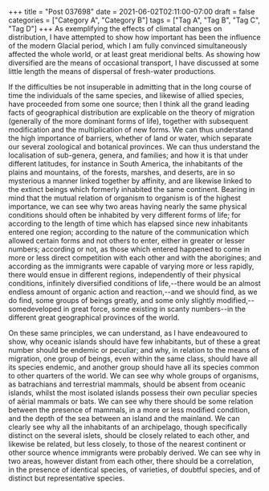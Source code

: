 +++
title = "Post 037698"
date = 2021-06-02T02:11:00-07:00
draft = false
categories = ["Category A", "Category B"]
tags = ["Tag A", "Tag B", "Tag C", "Tag D"]
+++
As exemplifying the effects of climatal changes on distribution, I have attempted to show how important has been the influence of the modern Glacial period, which I am fully convinced simultaneously affected the whole world, or at least great meridional belts. As showing how diversified are the means of occasional transport, I have discussed at some little length the means of dispersal of fresh-water productions.

If the difficulties be not insuperable in admitting that in the long course of time the individuals of the same species, and likewise of allied species, have proceeded from some one source; then I think all the grand leading facts of geographical distribution are explicable on the theory of migration (generally of the more dominant forms of life), together with subsequent modification and the multiplication of new forms. We can thus understand the high importance of barriers, whether of land or water, which separate our several zoological and botanical provinces. We can thus understand the localisation of sub-genera, genera, and families; and how it is that under different latitudes, for instance in South America, the inhabitants of the plains and mountains, of the forests, marshes, and deserts, are in so mysterious a manner linked together by affinity, and are likewise linked to the extinct beings which formerly inhabited the same continent. Bearing in mind that the mutual relation of organism to organism is of the highest importance, we can see why two areas having nearly the same physical conditions should often be inhabited by very different forms of life; for according to the length of time which has elapsed since new inhabitants entered one region; according to the nature of the communication which allowed certain forms and not others to enter, either in greater or lesser numbers; according or not, as those which entered happened to come in more or less direct competition with each other and with the aborigines; and according as the immigrants were capable of varying more or less rapidly, there would ensue in different regions, independently of their physical conditions, infinitely diversified conditions of life,--there would be an almost endless amount of organic action and reaction,--and we should find, as we do find, some groups of beings greatly, and some only slightly modified,--somedeveloped in great force, some existing in scanty numbers--in the different great geographical provinces of the world.

On these same principles, we can understand, as I have endeavoured to show, why oceanic islands should have few inhabitants, but of these a great number should be endemic or peculiar; and why, in relation to the means of migration, one group of beings, even within the same class, should have all its species endemic, and another group should have all its species common to other quarters of the world. We can see why whole groups of organisms, as batrachians and terrestrial mammals, should be absent from oceanic islands, whilst the most isolated islands possess their own peculiar species of aërial mammals or bats. We can see why there should be some relation between the presence of mammals, in a more or less modified condition, and the depth of the sea between an island and the mainland. We can clearly see why all the inhabitants of an archipelago, though specifically distinct on the several islets, should be closely related to each other, and likewise be related, but less closely, to those of the nearest continent or other source whence immigrants were probably derived. We can see why in two areas, however distant from each other, there should be a correlation, in the presence of identical species, of varieties, of doubtful species, and of distinct but representative species.
